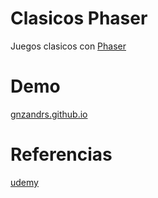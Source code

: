 # Clasicos Phaser

Juegos clasicos con [Phaser](https://phaser.io/)

# Demo

[gnzandrs.github.io](https://gnzandrs.github.io/clasicosphaser/)

# Referencias

[udemy](https://www.udemy.com/juegos-en-javascript/)

